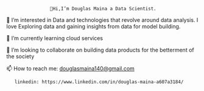                     👋Hi,I’m Douglas Maina a Data Scientist.
                    

 👀 I’m interested in Data and technologies that revolve around data analysis. I love Exploring data and gaining insights from data for model building. 

 🌱 I’m currently learning cloud services

💞️ I’m looking to collaborate on building data products for the betterment of the society
 
 📫 How to reach me: douglasmaina140@gmail.com

       linkedin: https://www.linkedin.com/in/douglas-maina-a607a3184/

<!---
Dougy140/Dougy140 is a ✨ special ✨ repository because its `README.md` (this file) appears on your GitHub profile.
You can click the Preview link to take a look at your changes.
--->
